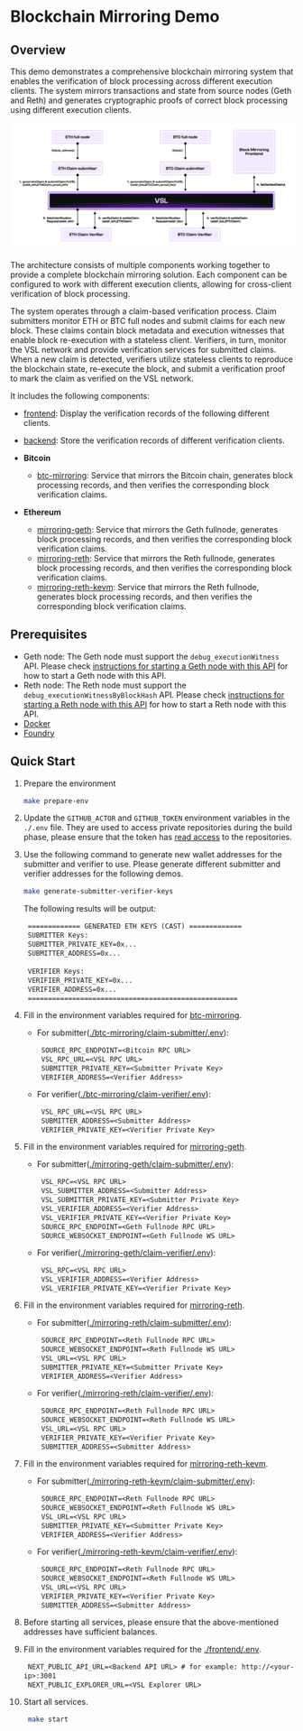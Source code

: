 # Blockchain Mirroring Demo

## Overview

This demo demonstrates a comprehensive blockchain mirroring system that enables the verification of block processing across different execution clients. The system mirrors transactions and state from source nodes (Geth and Reth) and generates cryptographic proofs of correct block processing using different execution clients.

![Architecture Diagram](./arch.jpg)

The architecture consists of multiple components working together to provide a complete blockchain mirroring solution. Each component can be configured to work with different execution clients, allowing for cross-client verification of block processing.

The system operates through a claim-based verification process. Claim submitters monitor ETH or BTC full nodes and submit claims for each new block. These claims contain block metadata and execution witnesses that enable block re-execution with a stateless client. Verifiers, in turn, monitor the VSL network and provide verification services for submitted claims. When a new claim is detected, verifiers utilize stateless clients to reproduce the blockchain state, re-execute the block, and submit a verification proof to mark the claim as verified on the VSL network.

It includes the following components:

- [frontend](./frontend/README.md): Display the verification records of the following different clients.
- [backend](./backend/README.md): Store the verification records of different verification clients.

- **Bitcoin**
  - [btc-mirroring](./btc-mirroring/): Service that mirrors the Bitcoin chain, generates block processing records, and then verifies the corresponding block verification claims.

- **Ethereum**
  - [mirroring-geth](./mirroring-geth/): Service that mirrors the Geth fullnode, generates block processing records, and then verifies the corresponding block verification claims.
  - [mirroring-reth](./mirroring-reth/): Service that mirrors the Reth fullnode, generates block processing records, and then verifies the corresponding block verification claims.
  - [mirroring-reth-kevm](./mirroring-reth-kevm/): Service that mirrors the Reth fullnode, generates block processing records, and then verifies the corresponding block verification claims.

## Prerequisites

- Geth node: The Geth node must support the `debug_executionWitness` API. Please check [instructions for starting a Geth node with this API](../../generation/block-processing/evm/go/README.md) for how to start a Geth node with this API.
- Reth node: The Reth node must support the `debug_executionWitnessByBlockHash` API. Please check [instructions for starting a Reth node with this API](../../generation/block-processing/evm/rs/README.md) for how to start a Reth node with this API.
- [Docker](https://docs.docker.com/engine/install/)
- [Foundry](https://getfoundry.sh/)

## Quick Start

1. Prepare the environment

   ```sh
   make prepare-env
   ```

2. Update the `GITHUB_ACTOR` and `GITHUB_TOKEN` environment variables in the `./.env` file. They are used to access private repositories during the build phase, please ensure that the token has [read access](https://docs.github.com/en/authentication/keeping-your-account-and-data-secure/managing-your-personal-access-tokens#creating-a-fine-grained-personal-access-token) to the repositories.

3. Use the following command to generate new wallet addresses for the submitter and verifier to use.
   Please generate different submitter and verifier addresses for the following demos.

   ```sh
   make generate-submitter-verifier-keys
   ```

   The following results will be output:

   ```output
    ============= GENERATED ETH KEYS (CAST) =============
    SUBMITTER Keys:
    SUBMITTER_PRIVATE_KEY=0x...
    SUBMITTER_ADDRESS=0x...

    VERIFIER Keys:
    VERIFIER_PRIVATE_KEY=0x...
    VERIFIER_ADDRESS=0x...
    ====================================================
   ```

4. Fill in the environment variables required for [btc-mirroring](./btc-mirroring/).

   - For submitter([./btc-mirroring/claim-submitter/.env](./btc-mirroring/claim-submitter/.env)):

     ```env
      SOURCE_RPC_ENDPOINT=<Bitcoin RPC URL>
      VSL_RPC_URL=<VSL RPC URL>
      SUBMITTER_PRIVATE_KEY=<Submitter Private Key>
      VERIFIER_ADDRESS=<Verifier Address>
     ```

   - For verifier([./btc-mirroring/claim-verifier/.env](./btc-mirroring/claim-verifier/.env)):

     ```env
      VSL_RPC_URL=<VSL RPC URL>
      SUBMITTER_ADDRESS=<Submitter Address>
      VERIFIER_PRIVATE_KEY=<Verifier Private Key>
     ```

5. Fill in the environment variables required for [mirroring-geth](./mirroring-geth/).

   - For submitter([./mirroring-geth/claim-submitter/.env](./mirroring-geth/claim-submitter/.env)):

     ```env
      VSL_RPC=<VSL RPC URL>
      VSL_SUBMITTER_ADDRESS=<Submitter Address>
      VSL_SUBMITTER_PRIVATE_KEY=<Submitter Private Key>
      VSL_VERIFIER_ADDRESS=<Verifier Address>
      VSL_VERIFIER_PRIVATE_KEY=<Verifier Private Key>
      SOURCE_RPC_ENDPOINT=<Geth Fullnode RPC URL>
      SOURCE_WEBSOCKET_ENDPOINT=<Geth Fullnode WS URL>
     ```

   - For verifier([./mirroring-geth/claim-verifier/.env](./mirroring-geth/claim-verifier/.env)):

     ```env
      VSL_RPC=<VSL RPC URL>
      VSL_VERIFIER_ADDRESS=<Verifier Address>
      VSL_VERIFIER_PRIVATE_KEY=<Verifier Private Key>
     ```

6. Fill in the environment variables required for [mirroring-reth](./mirroring-reth/).

   - For submitter([./mirroring-reth/claim-submitter/.env](./mirroring-reth/claim-submitter/.env)):

     ```env
      SOURCE_RPC_ENDPOINT=<Reth Fullnode RPC URL>
      SOURCE_WEBSOCKET_ENDPOINT=<Reth Fullnode WS URL>
      VSL_URL=<VSL RPC URL>
      SUBMITTER_PRIVATE_KEY=<Submitter Private Key>
      VERIFIER_ADDRESS=<Verifier Address>
     ```

   - For verifier([./mirroring-reth/claim-verifier/.env](./mirroring-reth/claim-verifier/.env)):

     ```env
      SOURCE_RPC_ENDPOINT=<Reth Fullnode RPC URL>
      SOURCE_WEBSOCKET_ENDPOINT=<Reth Fullnode WS URL>
      VSL_URL=<VSL RPC URL>
      VERIFIER_PRIVATE_KEY=<Verifier Private Key>
      SUBMITTER_ADDRESS=<Submitter Address>
     ```

7. Fill in the environment variables required for [mirroring-reth-kevm](./mirroring-reth-kevm/).

   - For submitter([./mirroring-reth-kevm/claim-submitter/.env](./mirroring-reth-kevm/claim-submitter/.env)):

     ```env
      SOURCE_RPC_ENDPOINT=<Reth Fullnode RPC URL>
      SOURCE_WEBSOCKET_ENDPOINT=<Reth Fullnode WS URL>
      VSL_URL=<VSL RPC URL>
      SUBMITTER_PRIVATE_KEY=<Submitter Private Key>
      VERIFIER_ADDRESS=<Verifier Address>
     ```

   - For verifier([./mirroring-reth-kevm/claim-verifier/.env](./mirroring-reth-kevm/claim-verifier/.env)):

     ```env
      SOURCE_RPC_ENDPOINT=<Reth Fullnode RPC URL>
      SOURCE_WEBSOCKET_ENDPOINT=<Reth Fullnode WS URL>
      VSL_URL=<VSL RPC URL>
      VERIFIER_PRIVATE_KEY=<Verifier Private Key>
      SUBMITTER_ADDRESS=<Submitter Address>
     ```

8. Before starting all services, please ensure that the above-mentioned addresses have sufficient balances.

9. Fill in the environment variables required for the [./frontend/.env](./frontend/.env).

   ```env
    NEXT_PUBLIC_API_URL=<Backend API URL> # for example: http://<your-ip>:3001
    NEXT_PUBLIC_EXPLORER_URL=<VSL Explorer URL>
   ```

10. Start all services.

    ```sh
     make start
    ```
